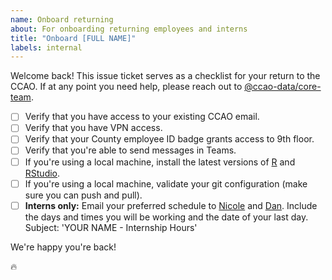 ```yaml
---
name: Onboard returning
about: For onboarding returning employees and interns
title: "Onboard [FULL NAME]"
labels: internal
---
```


Welcome back! This issue ticket serves as a checklist for your return to the CCAO. If at any point you need help, please reach out to [@ccao-data/core-team](https://github.com/orgs/ccao-data/teams/core-team).

- [ ] Verify that you have access to your existing CCAO email.
- [ ] Verify that you have VPN access.
- [ ] Verify that your County employee ID badge grants access to 9th floor.
- [ ] Verify that you're able to send messages in Teams.
- [ ] If you're using a local machine, install the latest versions of [R](https://cloud.r-project.org/) and [RStudio](https://posit.co/download/rstudio-desktop/#download).
- [ ] If you're using a local machine, validate your git configuration (make sure you can push and pull).
- [ ] **Interns only:** Email your preferred schedule to [Nicole](mailto:nicole.jardine@cookcountyil.gov) and [Dan](mailto:daniel.snow@cookcountyil.gov). Include the days and times you will be working and the date of your last day. Subject: 'YOUR NAME - Internship Hours'

We're happy you're back!

:fire:
